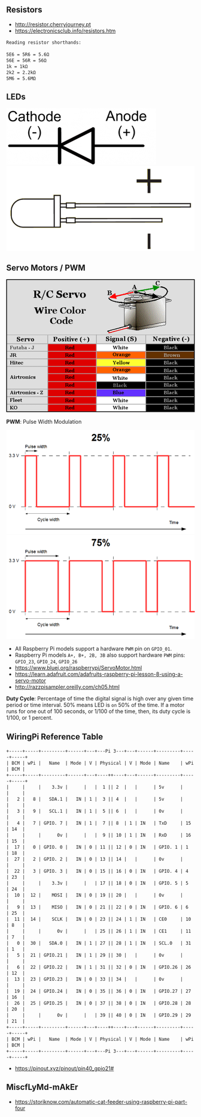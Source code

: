 ## Resistors

* <http://resistor.cherryjourney.pt>
* <https://electronicsclub.info/resistors.htm>

```
Reading resistor shorthands:

5E6 = 5R6 = 5.6Ω
56E = 56R = 56Ω
1k = 1kΩ
2k2 = 2.2kΩ
5M6 = 5.6MΩ
```

## LEDs

![Diode](led.png)
![Diode Sizing](led-sizing.png)

## Servo Motors / PWM

![Servo Motor Color Codes](servo-color-code.gif)

**PWM**: Pulse Width Modulation

![PWM 25%](pwm-25.PNG)
![PWM 75%](pwm-75.PNG)

* All Raspberry Pi models support a hardware `PWM` pin on `GPIO_01`.
* Raspberry Pi models `A+, B+, 2B, 3B` also support hardware `PWM` pins: `GPIO_23`, `GPIO_24`, `GPIO_26`
* <https://www.bluej.org/raspberrypi/ServoMotor.html>
* <https://learn.adafruit.com/adafruits-raspberry-pi-lesson-8-using-a-servo-motor>
* <http://razzpisampler.oreilly.com/ch05.html>

**Duty Cycle**: Percentage of time the digital signal is high over any given time period or time interval. 50% means LED is `on` 50% of the time. If a motor runs for one out of 100 seconds, or 1/100 of the time, then, its duty cycle is 1/100, or 1 percent.

## WiringPi Reference Table

    +-----+-----+---------+------+---+---Pi 3---+---+------+---------+-----+-----+
    | BCM | wPi |   Name  | Mode | V | Physical | V | Mode | Name    | wPi | BCM |
    +-----+-----+---------+------+---+----++----+---+------+---------+-----+-----+
    |     |     |    3.3v |      |   |  1 || 2  |   |      | 5v      |     |     |
    |   2 |   8 |   SDA.1 |   IN | 1 |  3 || 4  |   |      | 5v      |     |     |
    |   3 |   9 |   SCL.1 |   IN | 1 |  5 || 6  |   |      | 0v      |     |     |
    |   4 |   7 | GPIO. 7 |   IN | 1 |  7 || 8  | 1 | IN   | TxD     | 15  | 14  |
    |     |     |      0v |      |   |  9 || 10 | 1 | IN   | RxD     | 16  | 15  |
    |  17 |   0 | GPIO. 0 |   IN | 0 | 11 || 12 | 0 | IN   | GPIO. 1 | 1   | 18  |
    |  27 |   2 | GPIO. 2 |   IN | 0 | 13 || 14 |   |      | 0v      |     |     |
    |  22 |   3 | GPIO. 3 |   IN | 0 | 15 || 16 | 0 | IN   | GPIO. 4 | 4   | 23  |
    |     |     |    3.3v |      |   | 17 || 18 | 0 | IN   | GPIO. 5 | 5   | 24  |
    |  10 |  12 |    MOSI |   IN | 0 | 19 || 20 |   |      | 0v      |     |     |
    |   9 |  13 |    MISO |   IN | 0 | 21 || 22 | 0 | IN   | GPIO. 6 | 6   | 25  |
    |  11 |  14 |    SCLK |   IN | 0 | 23 || 24 | 1 | IN   | CE0     | 10  | 8   |
    |     |     |      0v |      |   | 25 || 26 | 1 | IN   | CE1     | 11  | 7   |
    |   0 |  30 |   SDA.0 |   IN | 1 | 27 || 28 | 1 | IN   | SCL.0   | 31  | 1   |
    |   5 |  21 | GPIO.21 |   IN | 1 | 29 || 30 |   |      | 0v      |     |     |
    |   6 |  22 | GPIO.22 |   IN | 1 | 31 || 32 | 0 | IN   | GPIO.26 | 26  | 12  |
    |  13 |  23 | GPIO.23 |   IN | 0 | 33 || 34 |   |      | 0v      |     |     |
    |  19 |  24 | GPIO.24 |   IN | 0 | 35 || 36 | 0 | IN   | GPIO.27 | 27  | 16  |
    |  26 |  25 | GPIO.25 |   IN | 0 | 37 || 38 | 0 | IN   | GPIO.28 | 28  | 20  |
    |     |     |      0v |      |   | 39 || 40 | 0 | IN   | GPIO.29 | 29  | 21  |
    +-----+-----+---------+------+---+----++----+---+------+---------+-----+-----+
    | BCM | wPi |   Name  | Mode | V | Physical | V | Mode | Name    | wPi | BCM |
    +-----+-----+---------+------+---+---Pi 3---+---+------+---------+-----+-----+

* <https://pinout.xyz/pinout/pin40_gpio21#>

## MiscfLyMd-mAkEr

* <https://storiknow.com/automatic-cat-feeder-using-raspberry-pi-part-four>
